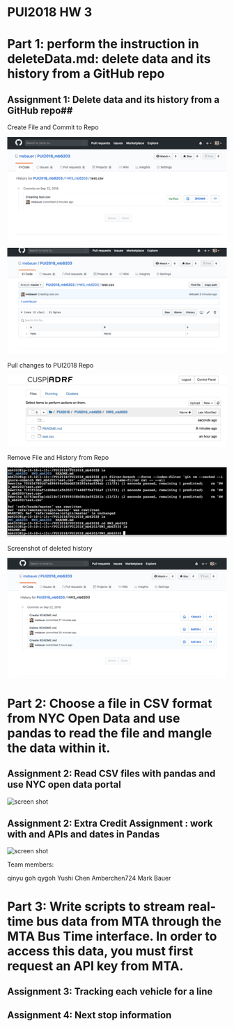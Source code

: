 # PUI2018 HW 3 # 


# Part 1: perform the instruction in deleteData.md: delete data and its history from a GitHub repo # 

## Assignment 1: Delete data and its history from a GitHub repo##

Create File and Commit to Repo

![screen shot](imgs/Create_test.csv_file.png)

![screen shot](imgs/screenshot_of_csv_file_content.png)

Pull changes to PUI2018 Repo

![screen shot](imgs/test.csv_file_in_terminal.png)

Remove File and History from Repo

![screen shot](imgs/removing_test.csv_file_terminal.png)

Screenshot of deleted history

![screen shot](imgs/Remove_History.png)


# Part 2: Choose a file in CSV format from NYC Open Data and use pandas to read the file and mangle the data within it. # 

## Assignment 2: Read CSV files with pandas and use NYC open data portal ##


![screen shot](imgs/IMG1.png)



## Assignment 2: Extra Credit Assignment : work with and APIs and dates in Pandas ##



![screen shot](imgs/IMG2.png)

Team members: 

qinyu goh qygoh
Yushi Chen Amberchen724
Mark Bauer


# Part 3: Write scripts to stream real-time bus data from MTA through the MTA Bus Time interface. In order to access this data, you must first request an API key from MTA. # 

## Assignment 3: Tracking each vehicle for a line ##

## Assignment 4: Next stop information ##